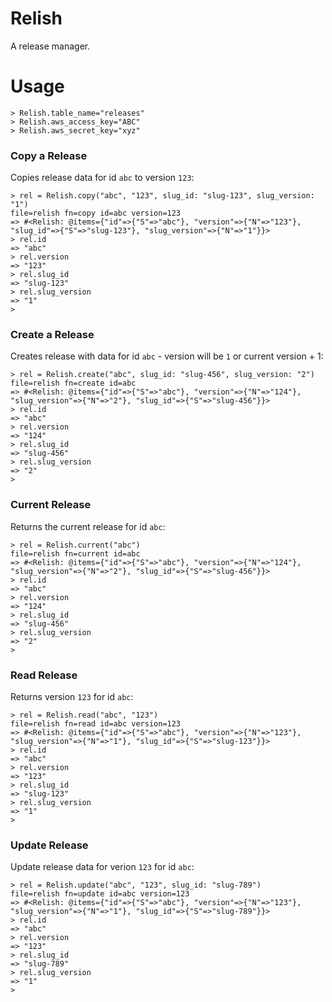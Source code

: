 # Relish

A release manager.

# Usage

```
> Relish.table_name="releases"
> Relish.aws_access_key="ABC"
> Relish.aws_secret_key="xyz"
```

### Copy a Release

Copies release data for id `abc` to version `123`:

```
> rel = Relish.copy("abc", "123", slug_id: "slug-123", slug_version: "1")
file=relish fn=copy id=abc version=123
=> #<Relish: @items={"id"=>{"S"=>"abc"}, "version"=>{"N"=>"123"}, "slug_id"=>{"S"=>"slug-123"}, "slug_version"=>{"N"=>"1"}}>
> rel.id
=> "abc"
> rel.version
=> "123"
> rel.slug_id
=> "slug-123"
> rel.slug_version
=> "1"
>
```

### Create a Release

Creates release with data for id `abc` - version will be `1` or current version + 1:

```
> rel = Relish.create("abc", slug_id: "slug-456", slug_version: "2")
file=relish fn=create id=abc
=> #<Relish: @items={"id"=>{"S"=>"abc"}, "version"=>{"N"=>"124"}, "slug_version"=>{"N"=>"2"}, "slug_id"=>{"S"=>"slug-456"}}>
> rel.id
=> "abc"
> rel.version
=> "124"
> rel.slug_id
=> "slug-456"
> rel.slug_version
=> "2"
>
```

### Current Release

Returns the current release for id `abc`:

```
> rel = Relish.current("abc")
file=relish fn=current id=abc
=> #<Relish: @items={"id"=>{"S"=>"abc"}, "version"=>{"N"=>"124"}, "slug_version"=>{"N"=>"2"}, "slug_id"=>{"S"=>"slug-456"}}>
> rel.id
=> "abc"
> rel.version
=> "124"
> rel.slug_id
=> "slug-456"
> rel.slug_version
=> "2"
>
```

### Read Release

Returns version `123` for id `abc`:

```
> rel = Relish.read("abc", "123")
file=relish fn=read id=abc version=123
=> #<Relish: @items={"id"=>{"S"=>"abc"}, "version"=>{"N"=>"123"}, "slug_version"=>{"N"=>"1"}, "slug_id"=>{"S"=>"slug-123"}}>
> rel.id
=> "abc"
> rel.version
=> "123"
> rel.slug_id
=> "slug-123"
> rel.slug_version
=> "1"
>
```

### Update Release

Update release data for verion `123` for id `abc`:

```
> rel = Relish.update("abc", "123", slug_id: "slug-789")
file=relish fn=update id=abc version=123
=> #<Relish: @items={"id"=>{"S"=>"abc"}, "version"=>{"N"=>"123"}, "slug_version"=>{"N"=>"1"}, "slug_id"=>{"S"=>"slug-789"}}>
> rel.id
=> "abc"
> rel.version
=> "123"
> rel.slug_id
=> "slug-789"
> rel.slug_version
=> "1"
>
```
